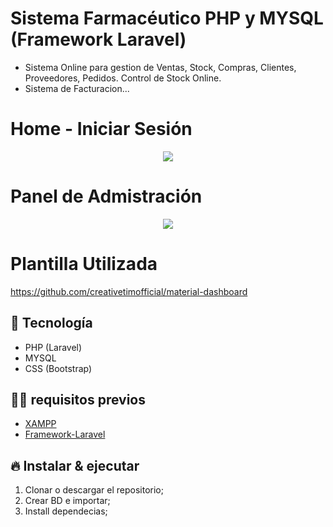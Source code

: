 # Sistema Farmacéutico PHP y MYSQL (Framework Laravel)

- Sistema Online para gestion de Ventas, Stock, Compras, Clientes, Proveedores, Pedidos. Control de Stock Online. 
- Sistema de Facturacion...

# Home - Iniciar Sesión

<p align="center">
  <img src="./assests/img/Iniciar-Sesion.png?raw=true" />
</p>

# Panel de Admistración

<p align="center">
  <img src="./assests/img/Panel-de-Administracion.png?raw=true" />
</p>

# Plantilla Utilizada

https://github.com/creativetimofficial/material-dashboard

## 🚀 Tecnología

- PHP (Laravel)
- MYSQL
- CSS (Bootstrap)


## ✋🏻 requisitos previos

- [XAMPP](https://www.apachefriends.org/es/index.html)
- [Framework-Laravel](https://laravel.com/)

## 🔥 Instalar & ejecutar

1. Clonar o descargar el repositorio;
2. Crear BD e importar;
3. Install dependecias;
